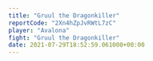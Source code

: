 ```yaml
---
title: "Gruul the Dragonkiller"
reportCode: "2Xn4hZpJvRWtL7zC"
player: "Avalona"
fight: "Gruul the Dragonkiller"
date: 2021-07-29T18:52:59.061000+00:00
---
```

